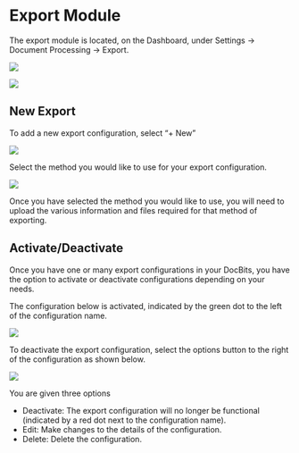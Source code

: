 # Export Module

The export module is located, on the Dashboard, under Settings → Document Processing → Export.

![](https://lh7-us.googleusercontent.com/7GH6OyAiULSyLe\_90LEqy5UoekWKy6HfHjs\_XfGLATUd91u\_3ZneLRTTNjyQSo-WqOUjcFNlJt7cHH90iWXLGlqhkywf0E61FnE8\_R8oZzLHbwTPDXJPLkmOTLyPD6t4aa8XLMVXC8GdxLVL\_E-c5RI)

![](https://lh7-us.googleusercontent.com/yChxnitltZkmAT6defdVKlyRUA0sM-1dpE8x7i\_drFAHsNPYGywhj6S5ZqcNIVEQRFpCOp3DyRKZ9iJ2x4x5W9V2TwbfUuNuR6DFijVYE0PSUCTB6NyN912nT35uAuIJgh9ljnMr8epIM4cgyUA7lig)

## New Export

To add a new export configuration, select “+ New”&#x20;

![](https://lh7-us.googleusercontent.com/WIgkQYOGRxpcBeA-fFL-uXMfOh-jAf2Tis1rrOdOtZipjkbWEJJ11Osao0SW0lbIoa5xbBePAGWlxZ4iVHu\_QjYcwVa04wNegpbWlRDMf-HHLuKU5hN\_162pJT0O6WZt7W76LyRehijqPdbDMXtHpvI)

Select the method you would like to use for your export configuration.

![](https://lh7-us.googleusercontent.com/DW9Iapybj7gi-YxSgToHXcxUM6XUZm6RfMdf1vjbKqyiG1gwprMQccXRuJ5A3aTPMX1WBbin\_YZIRBXa5LjbpiSrZ0WmOfQ6XRozucbYmD49RC33vnQDxxdRY21k3acROm4DYvrdnDhHyN217ROFuCk)

Once you have selected the method you would like to use, you will need to upload the various information and files required for that method of exporting.

## Activate/Deactivate

Once you have one or many export configurations in your DocBits, you have the option to activate or deactivate configurations depending on your needs.

The configuration below is activated, indicated by the green dot to the left of the configuration name.

![](https://lh7-us.googleusercontent.com/bzcV62GoOeLQ2Xy7wRBmtmgxtFXCPF-4Mj9bBofhZFdPzyYDdxQ4jhmQ3XUoJ-YnwP3cWYKpg1v9jt39PiAXP-UnslcQ-DSyTpFEEi7PanZCQEp56rpgf0CcOjwUsRV6JgJxrgt1ieztK3heAeVix50)

To deactivate the export configuration, select the options button to the right of the configuration as shown below.

![](https://lh7-us.googleusercontent.com/oZ150Wzf2\_nBtR5iEcWCbzUkxKXZbFvUM3hVfUnhk0uLIcoLumRAPR9DoieW9sdD6ZES1\_IWxguRbyFiExe1fMtR\_Tg5zRUcLjDllxGnLAtnpyFzi96Ac-xCta3HWDYlW4I0TU\_zJb9PPJMGUtC7dbw)

You are given three options

* Deactivate: The export configuration will no longer be functional (indicated by a red dot next to the configuration name).
* Edit: Make changes to the details of the configuration.
* Delete: Delete the configuration.

